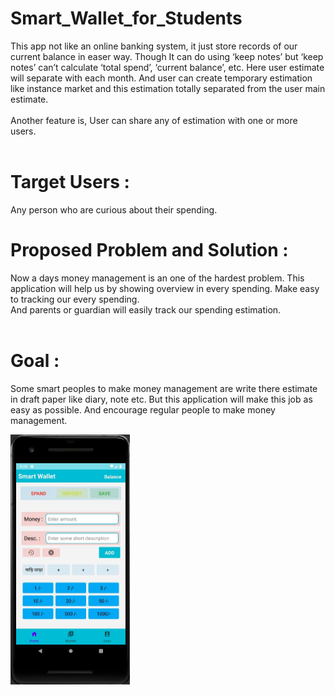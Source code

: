 # Smart_Wallet_for_Students
This app not like an online banking system, it just store records of our current balance in easer way. Though It can do using ‘keep notes’ but ‘keep notes’ can’t calculate ‘total spend’, ‘current balance’, etc. Here user estimate will separate with each month. And user can create temporary estimation like instance market and this estimation totally separated from the user main estimate. <br><br>
Another feature is, User can share any of estimation with one or more users. <br><br> 
# Target Users : 
Any person who are curious about their spending. 
# Proposed Problem and Solution : 
Now a days money management is an one of the hardest problem. This application will help us by showing overview in every spending. Make easy to tracking our every spending. <br>
And parents or guardian will easily track our spending estimation. <br><br>
# Goal : 
Some smart peoples to make money management are write there estimate in draft paper like diary, note etc. But this application will make this job as easy as	   possible. And encourage regular people to make money management. 

<img src="Images/Home.jpg" height="400">

